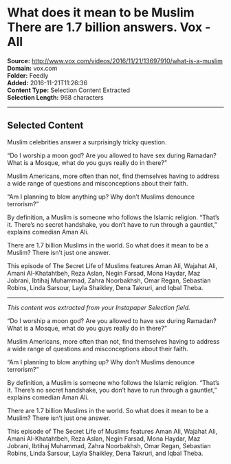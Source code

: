 # What does it mean to be Muslim There are 1.7 billion answers. Vox - All

**Source:** http://www.vox.com/videos/2016/11/21/13697910/what-is-a-muslim  
**Domain:** vox.com  
**Folder:** Feedly  
**Added:** 2016-11-21T11:26:36  
**Content Type:** Selection Content Extracted  
**Selection Length:** 968 characters  


---

## Selected Content

Muslim celebrities answer a surprisingly tricky question.

“Do I worship a moon god? Are you allowed to have sex during Ramadan? What is a Mosque, what do you guys really do in there?”

Muslim Americans, more often than not, find themselves having to address a wide range of questions and misconceptions about their faith.

“Am I planning to blow anything up? Why don’t Muslims denounce terrorism?”

By definition, a Muslim is someone who follows the Islamic religion. “That’s it. There’s no secret handshake, you don’t have to run through a gauntlet,” explains comedian Aman Ali.

There are 1.7 billion Muslims in the world. So what does it mean to be a Muslim? There isn’t just one answer.

This episode of The Secret Life of Muslims features Aman Ali, Wajahat Ali, Amani Al-Khatahtbeh, Reza Aslan, Negin Farsad, Mona Haydar, Maz Jobrani, Ibtihaj Muhammad, Zahra Noorbakhsh, Omar Regan, Sebastian Robins, Linda Sarsour, Layla Shaikley, Dena Takruri, and Iqbal Theba.

---

*This content was extracted from your Instapaper Selection field.*

“Do I worship a moon god? Are you allowed to have sex during Ramadan? What is a Mosque, what do you guys really do in there?”

Muslim Americans, more often than not, find themselves having to address a wide range of questions and misconceptions about their faith.

“Am I planning to blow anything up? Why don’t Muslims denounce terrorism?”

By definition, a Muslim is someone who follows the Islamic religion. “That’s it. There’s no secret handshake, you don’t have to run through a gauntlet,” explains comedian Aman Ali.

There are 1.7 billion Muslims in the world. So what does it mean to be a Muslim? There isn’t just one answer.

This episode of The Secret Life of Muslims features Aman Ali, Wajahat Ali, Amani Al-Khatahtbeh, Reza Aslan, Negin Farsad, Mona Haydar, Maz Jobrani, Ibtihaj Muhammad, Zahra Noorbakhsh, Omar Regan, Sebastian Robins, Linda Sarsour, Layla Shaikley, Dena Takruri, and Iqbal Theba.

